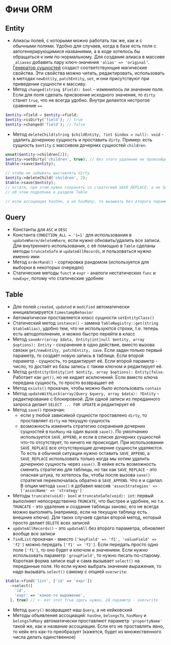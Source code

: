 # Фичи ORM

## Entity
* Алиасы полей, с которыми можно работать так же, как и с обычными полями.
Удобно для случаев, когда в базе есть поля с автогенерирующимися названиями, а в коде хотелось бы обращаться к ним по-нормальному. 
Для создания алиаса в массиве `_aliases` добавить пару ключ-значение `'alias' => 'original'`. 
[Генератор сущностей](../EntityBuilder) создаст соответствующие магические свойства. 
Эти свойства можно читать, редактировать, использовать в методах `newEntity`, `patchEntity`, `set`, и они присутствуют при приведении сущности к массиву.
* Метод `changed(string $field): bool` - изменилось ли значение поля.
Если для поля сделать присвоение исходного значения, то `dirty` станет `true`, что не всегда удобно.
Внутри делается нестрогое сравнение `==`
```php
$entity->field = $entity->field;
$entity->isDirty('field'); // true
$entity->changed('field'); // false
```
* Метод `deleteChild(string $childEntity, ?int $index = null): void` - удалить дочернюю сущность и проставить `dirty`.
Пример: есть сущность `$entity` с массивом дочерних сущностей `children`. 
```php
unset($entity->children[2]);
$entity->setDirty('children', true); // без этого удаление не произойдёт!
$table->save($entity);

// чтобы не забывать выставлять dirty
$entity->deleteChild('children', 2);
$table->save($entity);
// кстати, при этом нужно сохранять со стратегией SAVE_REPLACE, а не SAVE_APPEND
// об этом подробнее в разделе Table

// если ассоциация hasOne, а не hasMany, то вызывать без второго параметра
```  

## Query
* Константы для `ASC` и `DESC`
* Константа `CONDITION_ALL = '1=1'` для использования в `updateWhere/deleteWhere`, если нужно обновить/удалить все записи.
Для внутреннего использования, с её помощью в `Table` сделаны методы `truncateSafe` и `updateAllRecords`, и пользоваться нужно именно ими
* Метод `orderRand()` - сортировка рандомом (используется для выборки в некоторых очередях)
* Статические методы `funct` и `expr` - аналоги нестатических `func` и `newExpr`, потому что статические удобнее

## Table
* Для полей `created`, `updated` и `modified` автоматически инициализируется `timestampBehavior`
* Автоматически проставляется класс сущности `setEntityClass()`
* Статический метод `instance()` - замена `TableRegistry::get(string $tableAlias)`, удобно тем, что не используются строки, т.е. теперь есть автодополнение, и можно быстро перейти в класс
* Метод `saveArr(array $data, Entity|int|null $entity, array $options): Entity` - сохранение в одно действие, вместо вызова связки `get/newEntity, patchEntity, save`.
Если задан только первый параметр, то создаёт новую запись в таблице.
Если второй параметр - сущность, то редактирует её.
Если второй параметр - число, то достаёт из базы запись с таким ключом и редактирует её.
* Метод `getEntity(Entity|int $entity, array $options): Entity|false`.
Работает как `get()`, но не кидает исключений.
Если вместо ключа передана сущность, то просто возвращает её
* Метод `exists()` прокачан, чтобы можно было использовать `contain`
* Метод `updateWithLock(array|Query $query, array $data): ?Entity` - редактирование с блокировкой. 
Для одной записи из переданного запроса делает `SELECT ... FOR UPDATE` и редактирует её
* Метод `save()` прокачан: 
  * если у любой зависимой сущности проставлено `dirty`, то проставляет `dirty` на текущую сущность
  * возможность изменить стратегию сохранения дочерних сущностей в `HasMany` на один вызов `save()`.
  По умолчанию используется `SAVE_APPEND`, и если в списке дочерних сущностей что-то отсутствует, то ничего не происходит.
  При использовании `SAVE_REPLACE` все отсутствующие дочерние сущности удаляются.
  То есть в обычной ситуации нужно оставить `SAVE_APPEND`, а `SAVE_REPLACE` использовать только когда мы хотим удалить дочернюю сущность через `save()`.
  В кейке есть возможность сменить стратегию для таблицы, но так как `SAVE_REPLACE` - это опасная штука, то хотелось бы, чтобы после вызова `save()` стратегия переключалась обратно в `SAVE_APPEND`.
  Что я и сделал.
  В опции метода `save()` я добавил массив `'assocStrategies' => ['assocName' => 'strategy']`
* Методы `truncate(void): bool` и `truncateSafe(void): int`: 
первый выполняет непосредственно `TRUNCATE`, что быстрее и удобнее, но т.к. `TRUNCATE` - это удаление и создание таблицы заново, его не всегда можно выполнить (например, если на текущую таблицу есть внешние ключи).
Для таких случаев сделан второй метод, который просто делает `DELETE` всех записей
* `updateAllRecords()` - это `updateAll` без второго параметра, обновляет вообще все записи
* `findList` прокачан - вместо `['keyField' => 'f1', 'valueField' => 'f2']` можно передать `['f1' => 'f2']`.
Если передать просто одно поле `['f1']`, то оно будет и ключом и значением.
Если нужно использовать параметр `'groupField'`, то нужно писать по-старому.
Короткая форма записи ещё и сама вызывает `select()` на переданные поля.
Но если нужно выбрать значение выражения, то надо вызывать `select()` самому с опцией `overwrite`:
```php
$table->find('list', ['id' => 'expr'])
  ->select([
    'id',
    'expr' => 'какое-то выражение',
  ], true) // <- вот этот true здесь нужен, 2й параметр - overwrite
```  
* Метод `query()` возвращает наш `Query`, а не кейковский
* Методы объявления ассоциаций: `hasOne`, `belongsTo`, `hasMany` и `belongsToMany` автоматически проставляют параметр `'propertyName'` такой же, как и название ассоциации.
Если его не проставлять явно, то кейк его как-то преобразует (кажется, будет из множественного числа делать единственное) 